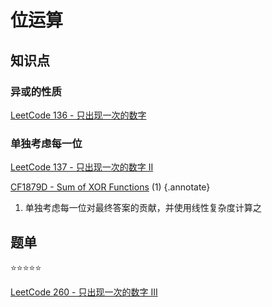 # 位运算

## 知识点

### 异或的性质

[LeetCode 136 - 只出现一次的数字](https://leetcode.cn/problems/single-number/)

### 单独考虑每一位

[LeetCode 137 - 只出现一次的数字 II](https://leetcode.cn/problems/single-number-ii/)

[CF1879D - Sum of XOR Functions](https://codeforces.com/contest/1879/problem/D) (1)
{.annotate}

1. 单独考虑每一位对最终答案的贡献，并使用线性复杂度计算之

## 题单

:star::star::star::star::star:

[LeetCode 260 - 只出现一次的数字 III](https://leetcode.cn/problems/single-number-iii/)
